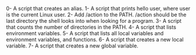 0- A script that creates an alias.
1- A script that prints hello user, where user is the current Linux user.
2- Add /action to the PATH. /action should be the last directory the shell looks into when looking for a program.
3- A script that counts the number of directories in the PATH.
4- A script that lists environment variables.
5- A script that lists all local variables and environment variables, and functions.
6- A script that creates a new local variable.
7- A script that creates a new global variable.

